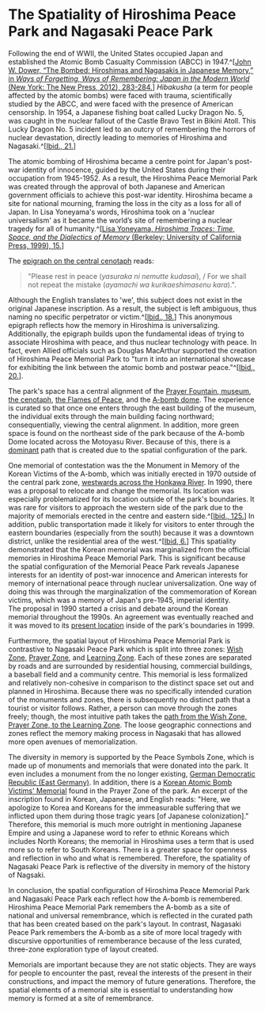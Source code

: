 #  The Spatiality of Hiroshima Peace Park and Nagasaki Peace Park

Following the end of WWII, the United States occupied Japan and established the Atomic Bomb Casualty  Commission (ABCC) in 1947.^[[John W. Dower, “The Bombed: Hiroshimas and Nagasakis in Japanese Memory,” in *Ways of Forgetting, Ways of Remembering: Japan in the Modern World* (New York: The New Press, 2012), 283-284.](https://search.library.utoronto.ca/details?8453528&uuid=fe744da9-33d0-4f82-b825-655ddd1e0c8e)] *Hibakusha* (a term for people affected by the atomic bombs) were faced with trauma, scientifically studied by the ABCC, and were faced with the presence of American censorship. In 1954, a Japanese fishing boat called Lucky Dragon No. 5, was caught in the nuclear fallout of the Castle Bravo Test in Bikini Atoll. This Lucky Dragon No. 5 incident led to an outcry of remembering the horrors of nuclear devastation, directly leading to memories of Hiroshima and Nagasaki.^[[Ibid., 21.](https://search.library.utoronto.ca/details?8453528&uuid=fe744da9-33d0-4f82-b825-655ddd1e0c8e)]

The atomic bombing of Hiroshima became a centre point for Japan's post-war identity of innocence, guided by the United States during their occupation from 1945-1952. As a result, the Hiroshima Peace Memorial Park was created through the approval of both Japanese and American government officials to achieve this post-war identity. Hiroshima became a site for national mourning, framing the loss in the city as a loss for all of Japan. In Lisa Yoneyama's words, Hiroshima took on a 'nuclear universalism' as it became the world’s site of remembering a nuclear tragedy for all of humanity.^[[Lisa Yoneyama, *Hiroshima Traces: Time, Space, and the Dialectics of Memory* (Berkeley: University of California Press, 1999), 15.](www.search.library.utoronto.ca/details?8841555&uuid=25b7d20d-5892-4a4b-b234-2297f7dc31d5)]

The <a href="javascript:locateMapFeature(projectMap._layers[67]._layers[1])">epigraph on the central cenotaph</a> reads: 
>"Please rest in peace (*yasuraka ni nemutte kudasai*), / For we shall not repeat the mistake (*ayamachi wa kurikaeshimasenu kara*).". 

Although the English translates to 'we', this subject does not exist in the original Japanese inscription. As a result, the subject is left ambiguous, thus naming no specific perpetrator or victim.^[[Ibid., 18.](www.search.library.utoronto.ca/details?8841555&uuid=25b7d20d-5892-4a4b-b234-2297f7dc31d5)] This anonymous epigraph reflects how the memory in Hiroshima is universalizing. Additionally, the epigraph builds upon the fundamental ideas of trying to associate Hiroshima with peace, and thus nuclear technology with peace. In fact, even Allied officials such as Douglas MacArthur supported the creation of Hiroshima Peace Memorial Park to "turn it into an international showcase for exhibiting the link between the atomic bomb and postwar peace."^[[Ibid., 20.](www.search.library.utoronto.ca/details?8841555&uuid=25b7d20d-5892-4a4b-b234-2297f7dc31d5)]. 

The park's space has a central alignment of the <a href="javascript:locateMapFeature(projectMap._layers[67]._layers[8])">Prayer Fountain</a>,<a href="javascript:locateMapFeature(projectMap._layers[67]._layers[2])"> museum</a>, <a href="javascript:locateMapFeature(projectMap._layers[67]._layers[1])">the cenotaph</a>, <a href="javascript:locateMapFeature(projectMap._layers[67]._layers[9])">the Flames of Peace</a>, and the <a href="javascript:locateMapFeature(projectMap._layers[67]._layers[7])">A-bomb dome</a>. The experience is curated so that once one enters through the east building of the museum, the individual exits through the main building facing northward; consequentially, viewing the central alignment. In addition, more green space is found on the northeast side of the park because of the A-bomb Dome located across the Motoyasu River. Because of this, there is a  <a href="javascript:locateMapFeature(projectMap._layers[81]._layers[23])">dominant</a> path that is created due to the spatial configuration of the park.

One memorial of contestation was the the Monument in Memory of the Korean Victims of the A-bomb, which was initially erected in 1970 outside of the central park zone, <a href="javascript:locateMapFeature(projectMap._layers[67]._layers[6])">westwards across the Honkawa River</a>. In 1990, there was a proposal to relocate and change the memorial. Its location was especially problematized for its location outside of the park's boundaries. It was rare for visitors to approach the western side of the park due to the majority of memorials erected in the centre and eastern side.^[[Ibid., 125.](www.search.library.utoronto.ca/details?8841555&uuid=25b7d20d-5892-4a4b-b234-2297f7dc31d5)] In addition, public transportation made it likely for visitors to enter through the eastern boundaries (especially from the south) because it was a downtown district, unlike the residential area of the west.^[[Ibid, 6.](www.search.library.utoronto.ca/details?8841555&uuid=25b7d20d-5892-4a4b-b234-2297f7dc31d5)] This spatiality demonstrated that the Korean memorial was marginalized from the official memories in Hiroshima Peace Memorial Park. This is significant because the spatial configuration of the Memorial Peace Park reveals Japanese interests for an identity of post-war innocence and American interests for memory of international peace through nuclear universalization. One way of doing this was through the marginalization of the commemoration of Korean victims, which was a memory of Japan's pre-1945, imperial identity.  
The proposal in 1990 started a crisis and debate around the Korean memorial throughout the 1990s. An agreement was eventually reached and it was moved to its <a href="javascript:locateMapFeature(projectMap._layers[67]._layers[5])">present location</a> inside of the park's boundaries in 1999.

Furthermore, the spatial layout of Hiroshima Peace Memorial Park is contrastive to Nagasaki Peace Park which is split into three zones: <a href="javascript:locateMapFeature(projectMap._layers[17]._layers[18])"> Wish Zone</a>, <a href="javascript:locateMapFeature(projectMap._layers[17]._layers[19])">Prayer Zone</a>, and <a href="javascript:locateMapFeature(projectMap._layers[17]._layers[20])">Learning Zone</a>. Each of these zones are separated by roads and are surrounded by residential housing, commercial buildings, a baseball field and a community centre. This memorial is less formalized and relatively non-cohesive in comparison to the distinct space set out and planned in Hiroshima. Because there was no specifically intended curation of the monuments and zones, there is subsequently no distinct path that a tourist or visitor follows. Rather, a person can move through the zones freely; though, the most intuitive path takes the <a href="javascript:locateMapFeature(projectMap._layers[81]._layers[24])">path from the Wish Zone, Prayer Zone, to the Learning Zone</a>. The loose geographic connections and zones reflect the memory making process in Nagasaki that has allowed more open avenues of memorialization. 

The diversity in memory is supported by the Peace Symbols Zone, which is made up of monuments and memorials that were donated into the park. It even includes a monument from the no longer existing, <a href="javascript:locateMapFeature(projectMap._layers[60]._layers[15])">German Democratic Republic (East Germany)</a>. 
In addition, there is a <a href="javascript:locateMapFeature(projectMap._layers[60]._layers[14])">Korean Atomic Bomb Victims' Memorial</a> found in the Prayer Zone of the park. An excerpt of the inscription found in Korean, Japanese, and English reads: "Here, we apologize to Korea and Koreans for the immeasurable suffering that we inflicted upon them during those tragic years [of Japanese colonization]." Therefore, this memorial is much more outright in mentioning Japanese Empire and using a Japanese word to refer to ethnic Koreans which includes North Koreans; the memorial in Hiroshima uses a term that is used more so to refer to South Koreans. There is a greater space for openness and reflection in who and what is remembered. Therefore, the spatiality of Nagasaki Peace Park is reflective of the diversity in memory of the history of Nagsaki.

In conclusion, the spatial configuration of Hiroshima Peace Memorial Park and Nagasaki Peace Park each reflect how the A-bomb is remembered. Hiroshima Peace Memorial Park remembers the A-bomb as a site of national and universal remembrance, which is reflected in the curated path that has been created based on the park's layout. In contrast, Nagasaki Peace Park remembers the A-bomb as a site of more local tragedy with discursive opportunities of rememberance because of the less curated, three-zone exploration type of layout created.

Memorials are important because they are not static objects. They are ways for people to encounter the past, reveal the interests of the present in their constructions, and impact the memory of future generations. Therefore, the spatial elements of a memorial site is essential to understanding how memory is formed at a site of remembrance. 


